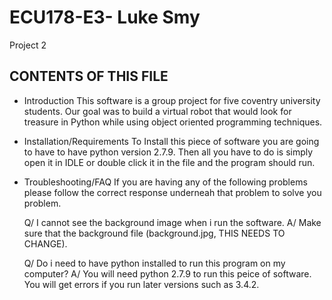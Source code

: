 ECU178-E3- Luke Smy
==========
Project 2 

CONTENTS OF THIS FILE
---------------------
 * Introduction
      This software is a group project for five coventry university students. Our goal was to build a virtual robot that would look for treasure in Python while using object oriented programming techniques.
 * Installation/Requirements
      To Install this piece of software you are going to have to have python version 2.7.9. Then all you have to do is simply open it in IDLE or double click it in the file and the program should run. 
 * Troubleshooting/FAQ
      If you are having any of the following problems please follow the correct response underneah that problem to          solve you problem.
      
      Q/ I cannot see the background image when i run the software.
      A/ Make sure that the background file (background.jpg, THIS NEEDS TO CHANGE).
      
      Q/ Do i need to have python installed to run this program on my computer? 
      A/ You will need python 2.7.9 to run this peice of software. You will get errors if you run later versions such       as 3.4.2.
      

      
            
